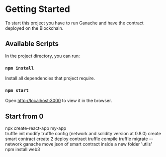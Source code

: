 # Getting Started

To start this project you have to run Ganache and have the contract deployed on the Blockchain.

## Available Scripts

In the project directory, you can run:

### `npm install`

Install all dependencies that project require.

### `npm start`

Open [http://localhost:3000](http://localhost:3000) to view it in the browser.

## Start from 0

npx create-react-app my-app  
truffle init
modify truffle config (network and solidity version at 0.8.0)
create smart contract
create 2 deploy contract
truffle compile
truffle migrate --network ganache
move json of smart contract inside a new folder 'utils'
npm install web3
